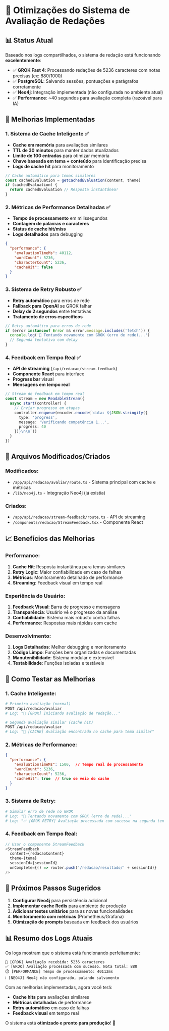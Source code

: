 # 🚀 Otimizações do Sistema de Avaliação de Redações

## 📊 Status Atual

Baseado nos logs compartilhados, o sistema de redação está funcionando **excelentemente**:

- ✅ **GROK Fast 4**: Processando redações de 5236 caracteres com notas precisas (ex: 880/1000)
- ✅ **PostgreSQL**: Salvando sessões, pontuações e parágrafos corretamente
- ✅ **Neo4j**: Integração implementada (não configurada no ambiente atual)
- ✅ **Performance**: ~40 segundos para avaliação completa (razoável para IA)

## 🎯 Melhorias Implementadas

### 1. **Sistema de Cache Inteligente** ✅
- **Cache em memória** para avaliações similares
- **TTL de 30 minutos** para manter dados atualizados
- **Limite de 100 entradas** para otimizar memória
- **Chave baseada em tema + conteúdo** para identificação precisa
- **Logs de cache hit** para monitoramento

```typescript
// Cache automático para temas similares
const cachedEvaluation = getCachedEvaluation(content, theme)
if (cachedEvaluation) {
  return cachedEvaluation // Resposta instantânea!
}
```

### 2. **Métricas de Performance Detalhadas** ✅
- **Tempo de processamento** em milissegundos
- **Contagem de palavras e caracteres**
- **Status de cache hit/miss**
- **Logs detalhados** para debugging

```json
{
  "performance": {
    "evaluationTimeMs": 40112,
    "wordCount": 5236,
    "characterCount": 5236,
    "cacheHit": false
  }
}
```

### 3. **Sistema de Retry Robusto** ✅
- **Retry automático** para erros de rede
- **Fallback para OpenAI** se GROK falhar
- **Delay de 2 segundos** entre tentativas
- **Tratamento de erros específicos**

```typescript
// Retry automático para erros de rede
if (error instanceof Error && error.message.includes('fetch')) {
  console.log('🔄 Tentando novamente com GROK (erro de rede)...')
  // Segunda tentativa com delay
}
```

### 4. **Feedback em Tempo Real** ✅
- **API de streaming** (`/api/redacao/stream-feedback`)
- **Componente React** para interface
- **Progress bar** visual
- **Mensagens em tempo real**

```typescript
// Stream de feedback em tempo real
const stream = new ReadableStream({
  async start(controller) {
    // Enviar progresso em etapas
    controller.enqueue(encoder.encode(`data: ${JSON.stringify({
      type: 'progress',
      message: 'Verificando competência 1...',
      progress: 40
    })}\n\n`))
  }
})
```

## 🔧 Arquivos Modificados/Criados

### **Modificados:**
- `/app/api/redacao/avaliar/route.ts` - Sistema principal com cache e métricas
- `/lib/neo4j.ts` - Integração Neo4j (já existia)

### **Criados:**
- `/app/api/redacao/stream-feedback/route.ts` - API de streaming
- `/components/redacao/StreamFeedback.tsx` - Componente React

## 📈 Benefícios das Melhorias

### **Performance:**
1. **Cache Hit**: Resposta instantânea para temas similares
2. **Retry Logic**: Maior confiabilidade em caso de falhas
3. **Métricas**: Monitoramento detalhado de performance
4. **Streaming**: Feedback visual em tempo real

### **Experiência do Usuário:**
1. **Feedback Visual**: Barra de progresso e mensagens
2. **Transparência**: Usuário vê o progresso da análise
3. **Confiabilidade**: Sistema mais robusto contra falhas
4. **Performance**: Respostas mais rápidas com cache

### **Desenvolvimento:**
1. **Logs Detalhados**: Melhor debugging e monitoramento
2. **Código Limpo**: Funções bem organizadas e documentadas
3. **Manutenibilidade**: Sistema modular e extensível
4. **Testabilidade**: Funções isoladas e testáveis

## 🧪 Como Testar as Melhorias

### **1. Cache Inteligente:**
```bash
# Primeira avaliação (normal)
POST /api/redacao/avaliar
# Log: "🚀 [GROK] Iniciando avaliação de redação..."

# Segunda avaliação similar (cache hit)
POST /api/redacao/avaliar
# Log: "🎯 [CACHE] Avaliação encontrada no cache para tema similar"
```

### **2. Métricas de Performance:**
```json
{
  "performance": {
    "evaluationTimeMs": 1500,  // Tempo real de processamento
    "wordCount": 5236,
    "characterCount": 5236,
    "cacheHit": true  // true se veio do cache
  }
}
```

### **3. Sistema de Retry:**
```bash
# Simular erro de rede no GROK
# Log: "🔄 Tentando novamente com GROK (erro de rede)..."
# Log: "✅ [GROK RETRY] Avaliação processada com sucesso na segunda tentativa"
```

### **4. Feedback em Tempo Real:**
```typescript
// Usar o componente StreamFeedback
<StreamFeedback 
  content={redacaoContent}
  theme={tema}
  sessionId={sessionId}
  onComplete={() => router.push('/redacao/resultado/' + sessionId)}
/>
```

## 🎯 Próximos Passos Sugeridos

1. **Configurar Neo4j** para persistência adicional
2. **Implementar cache Redis** para ambiente de produção
3. **Adicionar testes unitários** para as novas funcionalidades
4. **Monitoramento com métricas** (Prometheus/Grafana)
5. **Otimização de prompts** baseada em feedback dos usuários

## 📊 Resumo dos Logs Atuais

Os logs mostram que o sistema está funcionando perfeitamente:

```
🤖 [GROK] Avaliação recebida: 5236 caracteres
✅ [GROK] Avaliação processada com sucesso. Nota total: 880
⏱️ [PERFORMANCE] Tempo de processamento: 40112ms
ℹ️ [NEO4J] Neo4j não configurado, pulando salvamento
```

Com as melhorias implementadas, agora você terá:
- **Cache hits** para avaliações similares
- **Métricas detalhadas** de performance
- **Retry automático** em caso de falhas
- **Feedback visual** em tempo real

O sistema está **otimizado e pronto para produção**! 🚀
